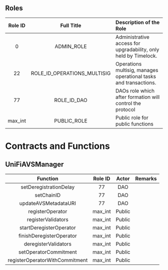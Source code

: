 ## Roles

| Role ID |           Full Title        |                    Description of the Role                                   |
| :-----: | :-------------------------: | :--------------------------------------------------------------------------- |
| 0       | ADMIN_ROLE                  | Administrative access for upgradability, only held by Timelock.              |
| 22      | ROLE_ID_OPERATIONS_MULTISIG | Operations multisig, manages operational tasks and transactions.             |
| 77      | ROLE_ID_DAO                 | DAOs role which after formation will control the protocol                    |
| max_int | PUBLIC_ROLE                 | Public role for public functions                                             |




# Contracts and Functions

## UniFiAVSManager

|                 Function                | Role ID |         Actor        |                  Remarks              |
|:---------------------------------------:|:-------:|:-------------------:|:--------------------------------------|
| setDeregistrationDelay                  | 77      | DAO                 |                                       |
| setChainID                              | 77      | DAO                 |                                       |
| updateAVSMetadataURI                          | 77      | DAO                 |                                       |
| registerOperator                        | max_int | Public              |                                       |
| registerValidators                      | max_int | Public              |                                       |
| startDeregisterOperator                 | max_int | Public              |                                       |
| finishDeregisterOperator                | max_int | Public              |
| deregisterValidators                    | max_int | Public              |                                       |
| setOperatorCommitment                   | max_int | Public              |                                       |
| registerOperatorWithCommitment          | max_int | Public              |                                       |
